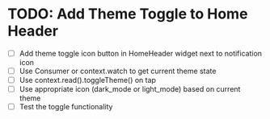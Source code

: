 # TODO: Add Theme Toggle to Home Header

- [ ] Add theme toggle icon button in HomeHeader widget next to notification icon
- [ ] Use Consumer<ThemeProvider> or context.watch to get current theme state
- [ ] Use context.read<ThemeProvider>().toggleTheme() on tap
- [ ] Use appropriate icon (dark_mode or light_mode) based on current theme
- [ ] Test the toggle functionality
